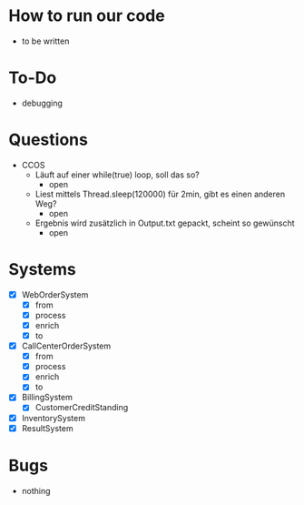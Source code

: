 # How to run our code
- to be written

# To-Do
- debugging

# Questions
- CCOS
  - Läuft auf einer while(true) loop, soll das so?
    - open
  - Liest mittels Thread.sleep(120000) für 2min, gibt es einen anderen Weg?
    - open
  - Ergebnis wird zusätzlich in Output.txt gepackt, scheint so gewünscht
    - open

# Systems
- [x] WebOrderSystem
  - [x] from
  - [x] process
  - [x] enrich
  - [x] to
- [x] CallCenterOrderSystem
  - [x] from
  - [x] process
  - [x] enrich
  - [x] to
- [x] BillingSystem
  - [x] CustomerCreditStanding
- [x] InventorySystem
- [x] ResultSystem

# Bugs
- nothing